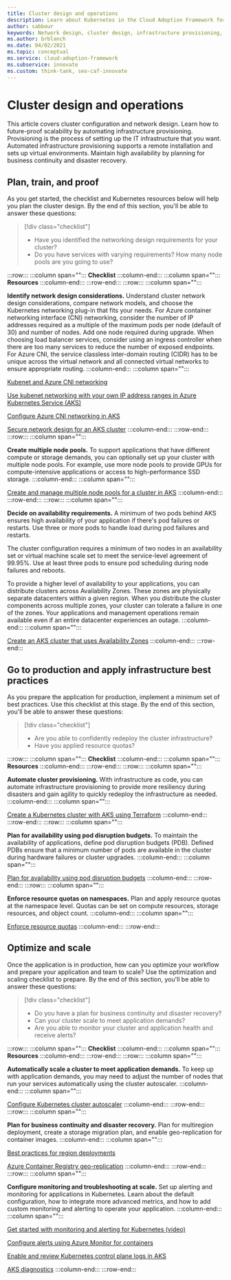 ```yaml
---
title: Cluster design and operations
description: Learn about Kubernetes in the Cloud Adoption Framework for cluster design, network design, and operations.
author: sabbour
keywords: Network design, cluster design, infrastructure provisioning, kubernetes
ms.author: brblanch
ms.date: 04/02/2021
ms.topic: conceptual
ms.service: cloud-adoption-framework
ms.subservice: innovate
ms.custom: think-tank, seo-caf-innovate
---
```


<!-- cSpell:ignore autoscaler PDBs -->

# Cluster design and operations

This article covers cluster configuration and network design. Learn how to future-proof scalability by automating infrastructure provisioning. Provisioning is the process of setting up the IT infrastructure that you want. Automated infrastructure provisioning supports a remote installation and sets up virtual environments. Maintain high availability by planning for business continuity and disaster recovery.

## Plan, train, and proof

As you get started, the checklist and Kubernetes resources below will help you plan the cluster design. By the end of this section, you'll be able to answer these questions:

> [!div class="checklist"]
>
>- Have you identified the networking design requirements for your cluster?
>- Do you have services with varying requirements? How many node pools are you going to use?

:::row:::
   :::column span="":::
      **Checklist**
   :::column-end:::
   :::column span="":::
      **Resources**
   :::column-end:::
:::row-end:::
:::row:::
   :::column span="":::
      
**Identify network design considerations.** Understand cluster network design considerations, compare network models, and choose the Kubernetes networking plug-in that fits your needs. For Azure container networking interface (CNI) networking, consider the number of IP addresses required as a multiple of the maximum pods per node (default of 30) and number of nodes. Add one node required during upgrade. When choosing load balancer services, consider using an ingress controller when there are too many services to reduce the number of exposed endpoints. For Azure CNI, the service classless inter-domain routing (CIDR) has to be unique across the virtual network and all connected virtual networks to ensure appropriate routing.
   :::column-end:::
   :::column span="":::
      
[Kubenet and Azure CNI networking](/azure/aks/concepts-network#azure-virtual-networks)

[Use kubenet networking with your own IP address ranges in Azure Kubernetes Service (AKS)](/azure/aks/configure-kubenet) 

[Configure Azure CNI networking in AKS](/azure/aks/configure-azure-cni)

[Secure network design for an AKS cluster](https://github.com/Azure/sg-aks-workshop/blob/master/cluster-design/NetworkDesign.md)
   :::column-end:::
:::row-end:::
:::row:::
   :::column span="":::
      
**Create multiple node pools.** To support applications that have different compute or storage demands, you can optionally set up your cluster with multiple node pools. For example, use more node pools to provide GPUs for compute-intensive applications or access to high-performance SSD storage.
   :::column-end:::
   :::column span="":::
      
[Create and manage multiple node pools for a cluster in AKS](/azure/aks/use-multiple-node-pools)
   :::column-end:::
:::row-end:::
:::row:::
   :::column span="":::
      
**Decide on availability requirements.** A minimum of two pods behind AKS ensures high availability of your application if there's pod failures or restarts. Use three or more pods to handle load during pod failures and restarts.

The cluster configuration requires a minimum of two nodes in an availability set or virtual machine scale set to meet the service-level agreement of 99.95%. Use at least three pods to ensure pod scheduling during node failures and reboots.

To provide a higher level of availability to your applications, you can distribute clusters across Availability Zones. These zones are physically separate datacenters within a given region. When you distribute the cluster components across multiple zones, your cluster can tolerate a failure in one of the zones. Your applications and management operations remain available even if an entire datacenter experiences an outage.
   :::column-end:::
   :::column span="":::
      
[Create an AKS cluster that uses Availability Zones](/azure/aks/availability-zones)
   :::column-end:::
:::row-end:::

## Go to production and apply infrastructure best practices

As you prepare the application for production, implement a minimum set of best practices. Use this checklist at this stage. By the end of this section, you'll be able to answer these questions:

> [!div class="checklist"]
>
>- Are you able to confidently redeploy the cluster infrastructure?
>- Have you applied resource quotas?

:::row:::
   :::column span="":::
      **Checklist**
   :::column-end:::
   :::column span="":::
      **Resources**
   :::column-end:::
:::row-end:::
:::row:::
   :::column span="":::
      
**Automate cluster provisioning.** With infrastructure as code, you can automate infrastructure provisioning to provide more resiliency during disasters and gain agility to quickly redeploy the infrastructure as needed.
   :::column-end:::
   :::column span="":::
      
[Create a Kubernetes cluster with AKS using Terraform](/azure/developer/terraform/create-k8s-cluster-with-tf-and-aks)
   :::column-end:::
:::row-end:::
:::row:::
   :::column span="":::
      
**Plan for availability using pod disruption budgets.** To maintain the availability of applications, define pod disruption budgets (PDB). Defined PDBs ensure that a minimum number of pods are available in the cluster during hardware failures or cluster upgrades.
   :::column-end:::
   :::column span="":::
      
[Plan for availability using pod disruption budgets](/azure/aks/operator-best-practices-scheduler#plan-for-availability-using-pod-disruption-budgets)
   :::column-end:::
:::row-end:::
:::row:::
   :::column span="":::
      
**Enforce resource quotas on namespaces.** Plan and apply resource quotas at the namespace level. Quotas can be set on compute resources, storage resources, and object count.
   :::column-end:::
   :::column span="":::
      
[Enforce resource quotas](/azure/aks/operator-best-practices-scheduler#enforce-resource-quotas)
   :::column-end:::
:::row-end:::

## Optimize and scale

Once the application is in production, how can you optimize your workflow and prepare your application and team to scale? Use the optimization and scaling checklist to prepare. By the end of this section, you'll be able to answer these questions:

> [!div class="checklist"]
>
>- Do you have a plan for business continuity and disaster recovery?
>- Can your cluster scale to meet application demands?
>- Are you able to monitor your cluster and application health and receive alerts?

:::row:::
   :::column span="":::
      **Checklist**
   :::column-end:::
   :::column span="":::
      **Resources**
   :::column-end:::
:::row-end:::
:::row:::
   :::column span="":::
      
**Automatically scale a cluster to meet application demands.** To keep up with application demands, you may need to adjust the number of nodes that run your services automatically using the cluster autoscaler. 
   :::column-end:::
   :::column span="":::
      
[Configure Kubernetes cluster autoscaler](/azure/aks/cluster-autoscaler)
   :::column-end:::
:::row-end:::
:::row:::
   :::column span="":::
      
**Plan for business continuity and disaster recovery.** Plan for multiregion deployment, create a storage migration plan, and enable geo-replication for container images.
   :::column-end:::
   :::column span="":::
      
[Best practices for region deployments](/azure/aks/operator-best-practices-multi-region)

[Azure Container Registry geo-replication](/azure/container-registry/container-registry-geo-replication)
   :::column-end:::
:::row-end:::
:::row:::
   :::column span="":::
      
**Configure monitoring and troubleshooting at scale.** Set up alerting and monitoring for applications in Kubernetes. Learn about the default configuration, how to integrate more advanced metrics, and how to add custom monitoring and alerting to operate your application.
   :::column-end:::
   :::column span="":::
      
[Get started with monitoring and alerting for Kubernetes (video)](https://www.youtube.com/watch?v=W7aN_z-cyUw&list=PLLasX02E8BPCrIhFrc_ZiINhbRkYMKdPT&index=16)

[Configure alerts using Azure Monitor for containers](/azure/azure-monitor/containers/container-insights-overview)

[Enable and review Kubernetes control plane logs in AKS](/azure/aks/view-control-plane-logs)

[AKS diagnostics](/azure/aks/concepts-diagnostics) 
   :::column-end:::
:::row-end:::
